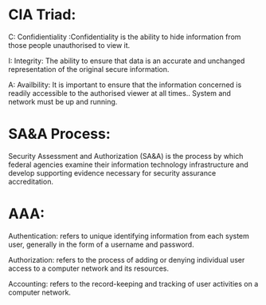 # CIA Triad:
  C: Confidientiality :Confidentiality is the ability to hide information from those people unauthorised to view it.
  
  I: Integrity: The ability to ensure that data is an accurate and unchanged representation of the original secure information.
  
  A: Availbility: It is important to ensure that the information concerned is readily accessible to the authorised viewer at all times.. System and network must be up and running.
  
  
#  SA&A Process:
  
  Security Assessment and Authorization (SA&A) is the process by which federal agencies examine their information technology infrastructure and develop supporting evidence necessary for security assurance accreditation.
  
# AAA:
  
  Authentication: refers to unique identifying information from each system user, generally in the form of a username and password.
  
  Authorization: refers to the process of adding or denying individual user access to a computer network and its resources.
  
  Accounting: refers to the record-keeping and tracking of user activities on a computer network. 
  
